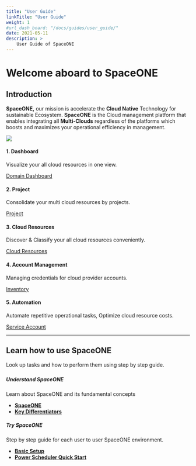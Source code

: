 ```yaml
---
title: "User Guide"
linkTitle: "User Guide"
weight: 1
#url_dash_board: "/docs/guides/user_guide/" 
date: 2021-05-11
description: >
    User Guide of SpaceONE
---
```


# Welcome aboard to SpaceONE

## Introduction

**SpaceONE,** our mission is accelerate the **Cloud Native** Technology for sustainable Ecosystem.  **SpaceONE** is the Cloud management platform that enables integrating all **Multi-Clouds** regardless of the platforms which boosts and maximizes your operational efficiency in management.

![](/docs/guides/user_guide/img/docimg1.png)

#### 1. **Dashboard**

Visualize your all cloud resources in one view.

<div class="my-4">
<a class="btn btn-secondary"
    href="/docs/guides/user_guide/dashboard/domain_dashboard/"
    target="_blank"
    rel="noopener"
    >Domain Dashboard</a>
</div>

#### 2. **Project**

Consolidate your multi cloud resources by projects.

<div class="my-4">
<a class="btn btn-secondary"
    href="/docs/guides/user_guide/project/"
    target="_blank"
    rel="noopener"
    >Project</a>
</div>

#### 3. **Cloud Resources** 

Discover & Classify your all cloud resources conveniently. 

<div class="my-4">
<a class="btn btn-secondary"
    href="/docs/guides/user_guide/invetory/"
    target="_blank"
    rel="noopener"
    >Cloud Resources</a>
</div>

#### 4. **Account Management**

Managing credentials for cloud provider accounts.

<div class="my-4">
<a class="btn btn-secondary"
    href="/docs/guides/user_guide/service_account/"
    target="_blank"
    rel="noopener"
    >Inventory</a>
</div>


#### 5. **Automation**

Automate repetitive operational tasks, Optimize cloud resource costs.

<div class="my-4">
<a class="btn btn-secondary"
    href="/docs/guides/user_guide/automation/power-scheduler/"
    target="_blank"
    rel="noopener"
    >Service Account</a>
</div>

---


## Learn how to use SpaceONE

Look up tasks and how to perform them using step by step guide.

### 

##### **Understand SpaceONE**

Learn about SpaceONE and its fundamental concepts

* [**SpaceONE**](introduction-to-spaceone/spaceone.md)
* [**Key Differentiators**](introduction-to-spaceone/key-differentiators.md)

##### **Try SpaceONE**

Step by step guide for each user to user SpaceONE environment.

* [**Basic Setup**](general-user.md)
* [**Power Scheduler Quick Start**](power-scheduler-quick-start.md)

